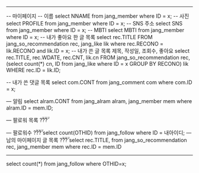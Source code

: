 -- ---------------------------------
-- 마이페이지
-- 이름
select NNAME
from jang_member
where ID = x;
-- 사진
select PROFILE
from jang_member
where ID = x;
-- SNS 주소
select SNS
from jang_member
where ID = x;
-- MBTI
select MBTI
from jang_member
where ID = x;
-- 내가 좋아요 한 글 목록
select rec.TITLE
FROM 
	jang_so_recommendation rec, jang_like lik
where 
	rec.RECONO = lik.RECONO
	and lik.ID = x;
-- 내가 쓴 글 목록 제목, 작성일, 조회수, 좋아요
select rec.TITLE, rec.WDATE, rec.CNT, lik.cn
FROM
	jang_so_recommendation rec, 
    (select count(*) cn, ID
		from jang_like 
        where ID = x
        GROUP BY RECONO) lik
WHERE
	rec.ID = lik.ID;

-- 내가 쓴 댓글 목록
select com.CONT
from jang_comment com
where com.ID = x;

— 알림
select alram.CONT
from jang_alram alram, jang_member mem
where alram.ID = mem.ID;

— 팔로워 목록 ?̆̈?̆̈?̆̈

— 팔로워수 ?̆̈?̆̈?̆̈
select count(OTHID)
from jang_follow
where ID = 내아이디;
— 남의 마이페이지 글 목록 ?̆̈?̆̈?̆̈
select rec.TITLE, 
from jang_so_recommendation rec, jang_member mem
where rec.ID = mem.ID



-------------------
select count(*) 
from jang_follow 
where OTHID=x;